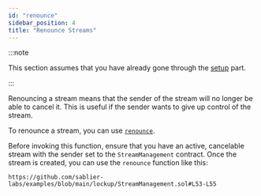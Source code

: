 ```yaml
---
id: "renounce"
sidebar_position: 4
title: "Renounce Streams"
---
```


:::note

This section assumes that you have already gone through the [setup](/guides/lockup/examples/stream-management/setup)
part.

:::

Renouncing a stream means that the sender of the stream will no longer be able to cancel it. This is useful if the
sender wants to give up control of the stream.

To renounce a stream, you can use
[`renounce`](/reference/lockup/contracts/abstracts/abstract.SablierLockupBase#renounce).

Before invoking this function, ensure that you have an active, cancelable stream with the sender set to the
`StreamManagement` contract. Once the stream is created, you can use the `renounce` function like this:

```solidity reference title="Stream Management: Renounce"
https://github.com/sablier-labs/examples/blob/main/lockup/StreamManagement.sol#L53-L55
```
